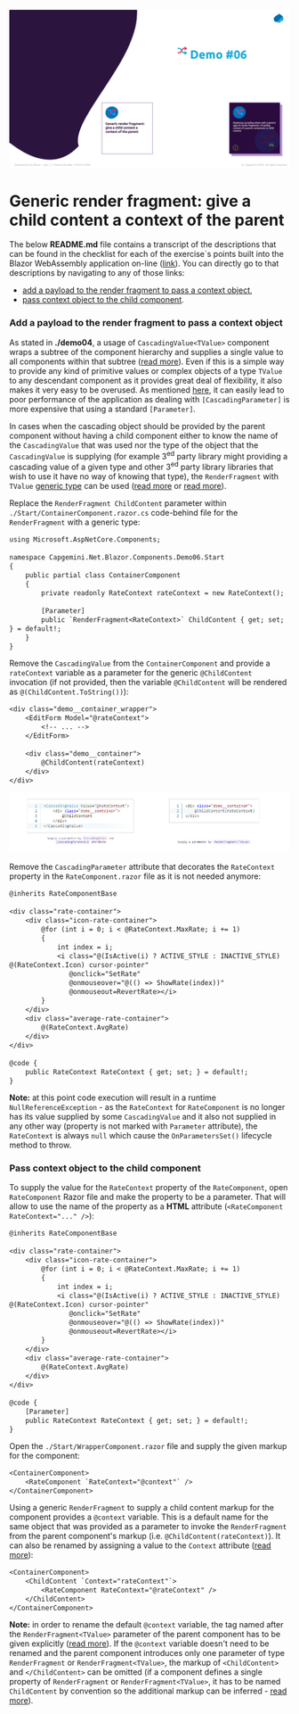 ![](https://github.com/PWrGitHub194238/Capgemini.NET/blob/master/Blazor/Overview/README/06/Summary.jpg)

# Generic render fragment: give a child content a context of the parent

The below **README.md** file contains a transcript of the descriptions that can be found in the checklist for each of the exercise\`s points built into the Blazor WebAssembly application on-line ([link](https://pwrgithub194238.github.io/Capgemini.NET.Blazor/)). You can directly go to that descriptions by navigating to any of those links:
 - [add a payload to the render fragment to pass a context object](https://pwrgithub194238.github.io/Capgemini.NET.Blazor/demo06/checklist/1),
 - [pass context object to the child component](https://pwrgithub194238.github.io/Capgemini.NET.Blazor/demo06/checklist/2).

### Add a payload to the render fragment to pass a context object

As stated in **./demo04**, a usage of `CascadingValue<TValue>` component wraps a subtree of the component hierarchy and supplies a single value to all components within that subtree ([read more](https://docs.microsoft.com/en-us/aspnet/core/blazor/components/cascading-values-and-parameters?view=aspnetcore-5.0)). Even if this is a simple way to provide any kind of primitive values or complex objects of a type `TValue` to any descendant component as it provides great deal of flexibility, it also makes it very easy to be overused. As mentioned [here](https://docs.microsoft.com/en-us/aspnet/core/blazor/webassembly-performance-best-practices?view=aspnetcore-5.0#ensure-cascading-parameters-are-fixed), it can easily lead to poor performance of the application as dealing with `[CascadingParameter]` is more expensive that using a standard `[Parameter]`.

In cases when the cascading object should be provided by the parent component without having a child component either to know  the name of the `CascadingValue` that was used nor the type of the object that the `CascadingValue` is supplying (for example 3<sup>ed</sup> party library might providing a cascading value of a given type and other 3<sup>ed</sup> party library libraries that wish to use it have no way of knowing that type), the `RenderFragment` with `TValue` [generic type](https://docs.microsoft.com/en-us/dotnet/api/microsoft.aspnetcore.components.renderfragment-1?view=aspnetcore-5.0) can be used ([read more](https://docs.microsoft.com/en-us/aspnet/core/blazor/components/?view=aspnetcore-5.0#razor-templates) or [read more](https://docs.microsoft.com/en-us/aspnet/core/blazor/components/templated-components?view=aspnetcore-5.0#template-parameters)).

Replace the `RenderFragment ChildContent` parameter within `./Start/ContainerComponent.razor.cs` code-behind file for the `RenderFragment` with a generic type:

```
using Microsoft.AspNetCore.Components;

namespace Capgemini.Net.Blazor.Components.Demo06.Start
{
    public partial class ContainerComponent
    {
        private readonly RateContext rateContext = new RateContext();

        [Parameter]
        public `RenderFragment<RateContext>` ChildContent { get; set; } = default!;
    }
}
```

Remove the `CascadingValue` from the `ContainerComponent` and provide a `rateContext` variable as a parameter for the generic `@ChildContent` invocation (if not provided, then the variable `@ChildContent` will be rendered as `@(ChildContent.ToString())`):

```
<div class="demo__container_wrapper">
    <EditForm Model="@rateContext">
		<!-- ... -->
    </EditForm>

    <div class="demo__container">
        @ChildContent(rateContext)
    </div>
</div>
```

![](https://github.com/PWrGitHub194238/Capgemini.NET/blob/master/Blazor/Overview/README/06/img/1.jpg)

Remove the `CascadingParameter` attribute that decorates the `RateContext` property in the `RateComponent.razor` file as it is not needed anymore:

```
@inherits RateComponentBase

<div class="rate-container">
    <div class="icon-rate-container">
        @for (int i = 0; i < @RateContext.MaxRate; i += 1)
        {
            int index = i;
            <i class="@(IsActive(i) ? ACTIVE_STYLE : INACTIVE_STYLE) @(RateContext.Icon) cursor-pointer"
               @onclick="SetRate"
               @onmouseover="@(() => ShowRate(index))"
               @onmouseout=RevertRate></i>
        }
    </div>
    <div class="average-rate-container">
        @(RateContext.AvgRate)
    </div>
</div>

@code {
    public RateContext RateContext { get; set; } = default!;
}
```

**Note:** at this point code execution will result in a runtime `NullReferenceException` - as the `RateContext` for `RateComponent` is no longer has its value supplied by some `CascadingValue` and it also not supplied in any other way (property is not marked with `Parameter` attribute), the `RateContext` is always `null` which cause the `OnParametersSet()` lifecycle method to throw.

### Pass context object to the child component

To supply the value for the `RateContext` property of the `RateComponent`, open `RateComponent` Razor file and make the property to be a parameter. That will allow to use the name of the property as a **HTML** attribute (`<RateComponent RateContext="..." />`):

```
@inherits RateComponentBase

<div class="rate-container">
    <div class="icon-rate-container">
        @for (int i = 0; i < @RateContext.MaxRate; i += 1)
        {
            int index = i;
            <i class="@(IsActive(i) ? ACTIVE_STYLE : INACTIVE_STYLE) @(RateContext.Icon) cursor-pointer"
               @onclick="SetRate"
               @onmouseover="@(() => ShowRate(index))"
               @onmouseout=RevertRate></i>
        }
    </div>
    <div class="average-rate-container">
        @(RateContext.AvgRate)
    </div>
</div>

@code {
    [Parameter]
    public RateContext RateContext { get; set; } = default!;
}
```

Open the `./Start/WrapperComponent.razor` file and supply the given markup for the component:

```
<ContainerComponent>
    <RateComponent `RateContext="@context"` />
</ContainerComponent>
```

Using a generic `RenderFragment` to supply a child content markup for the component provides a `@context` variable. This is a default name for the same object that was provided as a parameter to invoke the `RenderFragment` from the parent component's markup (i.e. `@ChildContent(rateContext)`). It can also be renamed by assigning a value to the `Context` attribute ([read more](https://docs.microsoft.com/en-us/aspnet/core/blazor/components/templated-components?view=aspnetcore-5.0#template-context-parameters)):

```
<ContainerComponent>
    <ChildContent `Context="rateContext"`>
        <RateComponent RateContext="@rateContext" />
    </ChildContent>
</ContainerComponent>
```

**Note:** in order to rename the default `@context` variable, the tag named after the `RenderFragment<TValue>` parameter of the parent component has to be given explicitly ([read more](https://docs.microsoft.com/en-us/aspnet/core/blazor/components/templated-components?view=aspnetcore-5.0#template-parameters)). If the `@context` variable doesn't need to be renamed and the parent component introduces only one parameter of type `RenderFragment` or `RenderFragment<TValue>`, the markup of `<ChildContent>` and `</ChildContent>` can be omitted (if a component defines a single property of `RenderFragment` or `RenderFragment<TValue>`, it has to be named `ChildContent` by convention so the additional markup can be inferred - [read more](https://docs.microsoft.com/en-us/aspnet/core/blazor/components/?view=aspnetcore-5.0#child-content)).